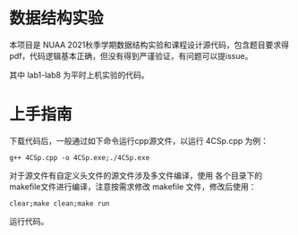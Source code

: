 # 数据结构实验

本项目是 NUAA 2021秋季学期数据结构实验和课程设计源代码，包含题目要求得pdf，代码逻辑基本正确，但没有得到严谨验证，有问题可以提issue。

其中 lab1-lab8 为平时上机实验的代码。

# 上手指南

下载代码后，一般通过如下命令运行cpp源文件，以运行 4CSp.cpp 为例：
```
g++ 4CSp.cpp -o 4CSp.exe;./4CSp.exe
```

对于源文件有自定义头文件的源文件涉及多文件编译，使用 各个目录下的makefile文件进行编译，注意按需求修改 makefile 文件，修改后使用：
```
clear;make clean;make run
```
运行代码。